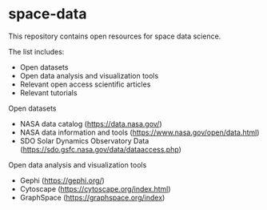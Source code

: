 # space-data
This repository contains open resources for space data science.

The list includes:

- Open datasets
- Open data analysis and visualization tools
- Relevant open access scientific articles
- Relevant tutorials

Open datasets

- NASA data catalog (https://data.nasa.gov/)
- NASA data information and tools (https://www.nasa.gov/open/data.html)
- SDO Solar Dynamics Observatory Data (https://sdo.gsfc.nasa.gov/data/dataaccess.php)

Open data analysis and visualization tools

- Gephi (https://gephi.org/)
- Cytoscape (https://cytoscape.org/index.html)
- GraphSpace (https://graphspace.org/index)
